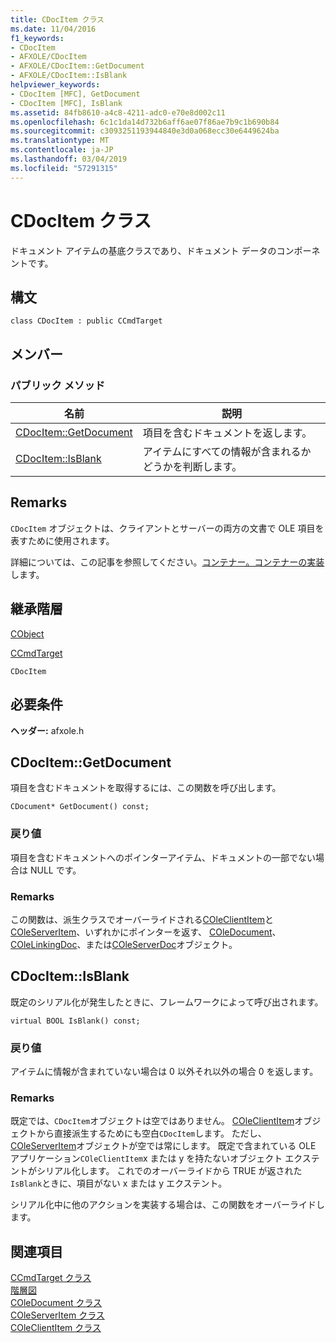 ```yaml
---
title: CDocItem クラス
ms.date: 11/04/2016
f1_keywords:
- CDocItem
- AFXOLE/CDocItem
- AFXOLE/CDocItem::GetDocument
- AFXOLE/CDocItem::IsBlank
helpviewer_keywords:
- CDocItem [MFC], GetDocument
- CDocItem [MFC], IsBlank
ms.assetid: 84fb8610-a4c8-4211-adc0-e70e8d002c11
ms.openlocfilehash: 6c1c1da14d732b6aff6ae07f86ae7b9c1b690b84
ms.sourcegitcommit: c3093251193944840e3d0a068ecc30e6449624ba
ms.translationtype: MT
ms.contentlocale: ja-JP
ms.lasthandoff: 03/04/2019
ms.locfileid: "57291315"
---
```

# <a name="cdocitem-class"></a>CDocItem クラス

ドキュメント アイテムの基底クラスであり、ドキュメント データのコンポーネントです。

## <a name="syntax"></a>構文

```
class CDocItem : public CCmdTarget
```

## <a name="members"></a>メンバー

### <a name="public-methods"></a>パブリック メソッド

|名前|説明|
|----------|-----------------|
|[CDocItem::GetDocument](#getdocument)|項目を含むドキュメントを返します。|
|[CDocItem::IsBlank](#isblank)|アイテムにすべての情報が含まれるかどうかを判断します。|

## <a name="remarks"></a>Remarks

`CDocItem` オブジェクトは、クライアントとサーバーの両方の文書で OLE 項目を表すために使用されます。

詳細については、この記事を参照してください。[コンテナー。コンテナーの実装](../../mfc/containers-implementing-a-container.md)します。

## <a name="inheritance-hierarchy"></a>継承階層

[CObject](../../mfc/reference/cobject-class.md)

[CCmdTarget](../../mfc/reference/ccmdtarget-class.md)

`CDocItem`

## <a name="requirements"></a>必要条件

**ヘッダー:** afxole.h

##  <a name="getdocument"></a>  CDocItem::GetDocument

項目を含むドキュメントを取得するには、この関数を呼び出します。

```
CDocument* GetDocument() const;
```

### <a name="return-value"></a>戻り値

項目を含むドキュメントへのポインターアイテム、ドキュメントの一部でない場合は NULL です。

### <a name="remarks"></a>Remarks

この関数は、派生クラスでオーバーライドされる[COleClientItem](../../mfc/reference/coleclientitem-class.md)と[COleServerItem](../../mfc/reference/coleserveritem-class.md)、いずれかにポインターを返す、 [COleDocument](../../mfc/reference/coledocument-class.md)、 [COleLinkingDoc](../../mfc/reference/colelinkingdoc-class.md)、または[COleServerDoc](../../mfc/reference/coleserverdoc-class.md)オブジェクト。

##  <a name="isblank"></a>  CDocItem::IsBlank

既定のシリアル化が発生したときに、フレームワークによって呼び出されます。

```
virtual BOOL IsBlank() const;
```

### <a name="return-value"></a>戻り値

アイテムに情報が含まれていない場合は 0 以外それ以外の場合 0 を返します。

### <a name="remarks"></a>Remarks

既定では、`CDocItem`オブジェクトは空ではありません。 [COleClientItem](../../mfc/reference/coleclientitem-class.md)オブジェクトから直接派生するためにも空白`CDocItem`します。 ただし、 [COleServerItem](../../mfc/reference/coleserveritem-class.md)オブジェクトが空では常にします。 既定で含まれている OLE アプリケーション`COleClientItem`x または y を持たないオブジェクト エクステントがシリアル化します。 これでのオーバーライドから TRUE が返された`IsBlank`ときに、項目がない x または y エクステント。

シリアル化中に他のアクションを実装する場合は、この関数をオーバーライドします。

## <a name="see-also"></a>関連項目

[CCmdTarget クラス](../../mfc/reference/ccmdtarget-class.md)<br/>
[階層図](../../mfc/hierarchy-chart.md)<br/>
[COleDocument クラス](../../mfc/reference/coledocument-class.md)<br/>
[COleServerItem クラス](../../mfc/reference/coleserveritem-class.md)<br/>
[COleClientItem クラス](../../mfc/reference/coleclientitem-class.md)
